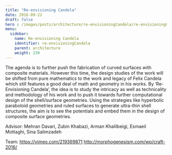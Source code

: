 ```yaml
---
title: "Re-envisioning Candela"
date: 2016-09-22
draft: false
hero : /images/posts/architecture/re-envisioningCandela/re-envisioningCandela-logo.jpg
menu:
  sidebar:
    name: Re-envisioning Candela
    identifier: re-envisioningCandela
    parent: architecture
    weight: 230
---
```


The agenda is to further push the fabrication of curved surfaces with composite materials. However this time, the design studies of the work will be shifted from pure mathematics to the work and legacy of Felix Candela which still features a good deal of math and geometry in his works. By ‘Re-Envisioning Candela’, the idea is to study the intricacy as well as technicality and methodology of his work and to push it towards further computational design of the shell/surface geometries. Using the strategies like hyperbolic paraboloid geometries and ruled surfaces to generate ultra-thin shell structures, the aim is to see the potentials and embed them in the design of composite surface geometries.

Advisor: Mehran Davari, Zubin Khabazi, Arman Khalilbeigi, Esmaeil Mottaghi, Sina Salimzadeh

Team: 
https://vimeo.com/219369871
http://morphogenesism.com/wp/craft-2016/